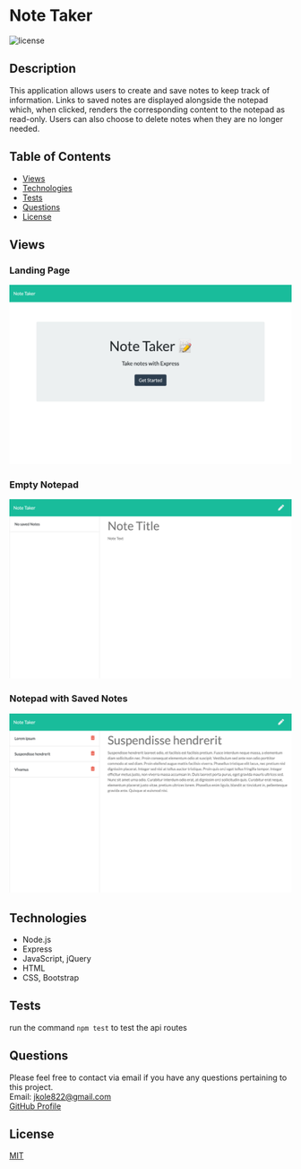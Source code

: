 # Note Taker

![license](https://img.shields.io/static/v1?label=license&message=MIT&color=green&style=for-the-badge)

## Description

This application allows users to create and save notes to keep track of information. Links to saved notes are displayed alongside the notepad which, when clicked, renders the corresponding content to the notepad as read-only. Users can also choose to delete notes when they are no longer needed.

## Table of Contents

- [Views](#views)
- [Technologies](#technologies)
- [Tests](#tests)
- [Questions](#questions)
- [License](#license)

## Views

### Landing Page

![Landing Page](./public/assets/images/landing.png)

### Empty Notepad

![Empty Notepad](./public/assets/images/empty-notepad.png)

### Notepad with Saved Notes

![Notepad with Saved Notes](./public/assets/images/notepad.png)

## Technologies

- Node.js
- Express
- JavaScript, jQuery
- HTML
- CSS, Bootstrap

## Tests

run the command `npm test` to test the api routes

## Questions

Please feel free to contact via email if you have any questions pertaining to this project.  
Email: jkole822@gmail.com  
[GitHub Profile](https://github.com/jkole822)

## License

[MIT](https://choosealicense.com/licenses/mit)
